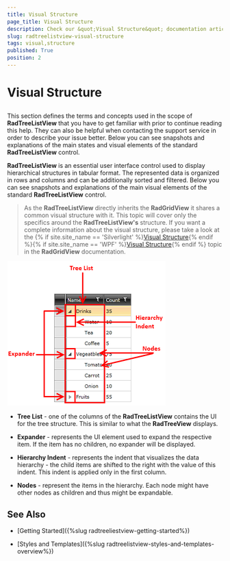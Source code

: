 ```yaml
---
title: Visual Structure
page_title: Visual Structure
description: Check our &quot;Visual Structure&quot; documentation article for the RadTreeListView {{ site.framework_name }} control.
slug: radtreelistview-visual-structure
tags: visual,structure
published: True
position: 2
---
```


# Visual Structure



## 

This section defines the terms and concepts used in the scope of __RadTreeListView__ that you have to get familiar with prior to continue reading this help. They can also be helpful when contacting the support service in order to describe your issue better. Below you can see snapshots and explanations of the main states and visual elements of the standard __RadTreeListView__ control.

__RadTreeListView__ is an essential user interface control used to display hierarchical structures in tabular format. The represented data is organized in rows and columns and can be additionally sorted and filtered. Below you can see snapshots and explanations of the main visual elements of the standard __RadTreeListView__ control.

>As the __RadTreeListView__ directly inherits the __RadGridView__ it shares a common visual structure with it. This topic will cover only the specifics around the __RadTreeListView's__ structure. If you want a complete information about  the visual structure, please take a look at the {% if site.site_name == 'Silverlight' %}[Visual Structure](http://www.telerik.com/help/silverlight/gridview-visual-structure.html){% endif %}{% if site.site_name == 'WPF' %}[Visual Structure](http://www.telerik.com/help/wpf/gridview-visual-structure.html){% endif %} topic in the __RadGridView__ documentation.

![WPF RadTreeListView Visual Structure](images/RadTreeListView_VisualStructure_01.png)

* __Tree List__ - one of the columns of the __RadTreeListView__ contains the UI for the tree structure. This is similar to what the __RadTreeView__ displays.

* __Expander__ - represents the UI element used to expand the respective item. If the item has no children, no expander will be displayed.

* __Hierarchy Indent__ - represents the indent that visualizes the data hierarchy - the child items are shifted to the right with the value of this indent. This indent is applied only in the first column.

* __Nodes__ - represent the items in the hierarchy. Each node might have other nodes as children and thus might be expandable.

## See Also

 * [Getting Started]({%slug radtreeliestview-getting-started%})

 * [Styles and Templates]({%slug radtreelistview-styles-and-templates-overview%})
